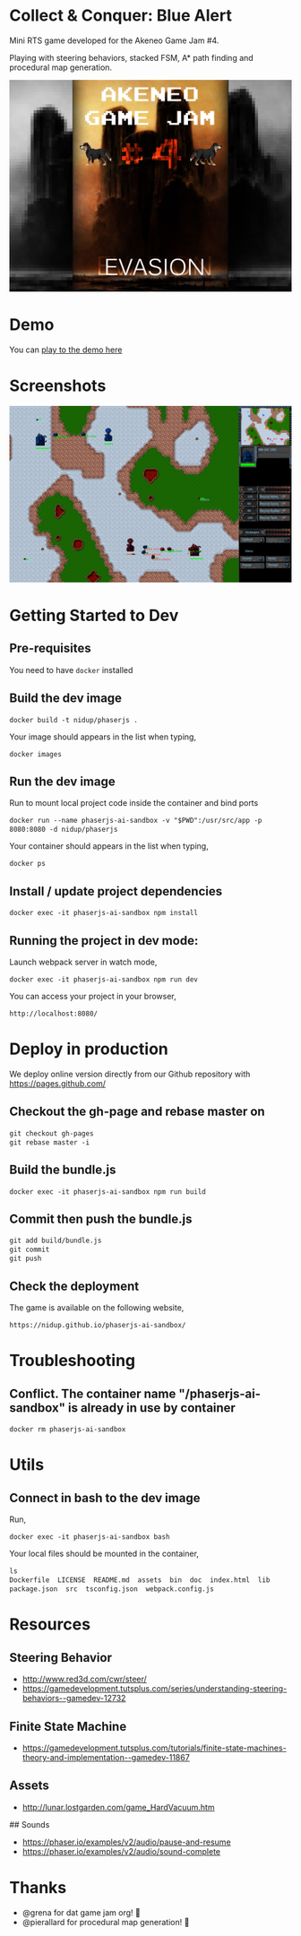 # Collect & Conquer: Blue Alert

Mini RTS game developed for the Akeneo Game Jam #4.

Playing with steering behaviors, stacked FSM, A* path finding and procedural map generation.

![Image of GameJam](doc/game-jam-4.jpg)

# Demo

You can [play to the demo here](https://nidup.itch.io/collect-and-conquer)

# Screenshots

![Image of GameJam](doc/attack.png)

# Getting Started to Dev

## Pre-requisites

You need to have `docker` installed

## Build the dev image

```
docker build -t nidup/phaserjs .
```

Your image should appears in the list when typing,
```
docker images
```

## Run the dev image

Run to mount local project code inside the container and bind ports
```
docker run --name phaserjs-ai-sandbox -v "$PWD":/usr/src/app -p 8080:8080 -d nidup/phaserjs
```

Your container should appears in the list when typing,
```
docker ps
```

## Install / update project dependencies

```
docker exec -it phaserjs-ai-sandbox npm install
```

## Running the project in dev mode:

Launch webpack server in watch mode,
```
docker exec -it phaserjs-ai-sandbox npm run dev
```

You can access your project in your browser,
```
http://localhost:8080/
```

# Deploy in production

We deploy online version directly from our Github repository with https://pages.github.com/

## Checkout the gh-page and rebase master on

```
git checkout gh-pages
git rebase master -i
```

## Build the bundle.js

```
docker exec -it phaserjs-ai-sandbox npm run build
```

## Commit then push the bundle.js

```
git add build/bundle.js
git commit
git push
```

## Check the deployment

The game is available on the following website,
```
https://nidup.github.io/phaserjs-ai-sandbox/
```

# Troubleshooting

## Conflict. The container name "/phaserjs-ai-sandbox" is already in use by container

```
docker rm phaserjs-ai-sandbox
```

# Utils

## Connect in bash to the dev image

Run,
```
docker exec -it phaserjs-ai-sandbox bash
```

Your local files should be mounted in the container,
```
ls
Dockerfile  LICENSE  README.md	assets	bin  doc  index.html  lib  package.json  src  tsconfig.json  webpack.config.js
```

# Resources

## Steering Behavior

 - http://www.red3d.com/cwr/steer/
 - https://gamedevelopment.tutsplus.com/series/understanding-steering-behaviors--gamedev-12732

## Finite State Machine

 - https://gamedevelopment.tutsplus.com/tutorials/finite-state-machines-theory-and-implementation--gamedev-11867

## Assets

 - http://lunar.lostgarden.com/game_HardVacuum.htm

## Sounds

 - https://phaser.io/examples/v2/audio/pause-and-resume
 - https://phaser.io/examples/v2/audio/sound-complete

# Thanks

 - @grena for dat game jam org! :tada:
 - @pierallard for procedural map generation! :tada:
